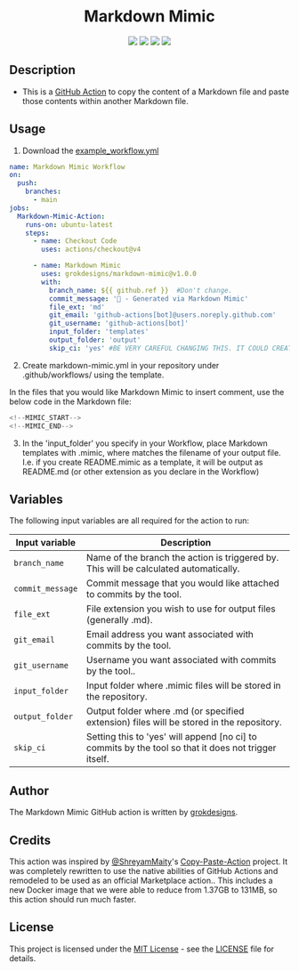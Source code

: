 <h1 align="center">Markdown Mimic</h1>  

<p align="center">
	<a href="https://github.com/grokdesigns/markdown-mimic/stargazers"><img src="https://img.shields.io/github/stars/grokdesigns/markdown-mimic?colorA=363a4f&colorB=7dc4e4&style=for-the-badge"></a>
	<a href="https://github.com/grokdesigns/markdown-mimic/issues"><img src="https://img.shields.io/github/issues/grokdesigns/markdown-mimic?colorA=363a4f&colorB=7dc4e4&style=for-the-badge"></a>
	<a href="https://github.com/grokdesigns/markdown-mimic/contributors"><img src="https://img.shields.io/github/contributors/grokdesigns/markdown-mimic?colorA=363a4f&colorB=7dc4e4&style=for-the-badge"></a>
    <img src="https://img.shields.io/badge/language-python-blue?colorA=363a4f&colorB=7dc4e4&style=for-the-badge"/>
</p>

## Description

- This is a [GitHub Action](https://developer.github.com/actions/) to copy the content of a Markdown file and paste those contents within another Markdown file.

## Usage

1. Download the [example_workflow.yml](example_workflow.yml)

```yml
name: Markdown Mimic Workflow
on:
  push:
    branches:
      - main
jobs:
  Markdown-Mimic-Action:
    runs-on: ubuntu-latest
    steps:
      - name: Checkout Code
        uses: actions/checkout@v4

      - name: Markdown Mimic
        uses: grokdesigns/markdown-mimic@v1.0.0
        with:
          branch_name: ${{ github.ref }}  #Don't change.
          commit_message: '🤖 - Generated via Markdown Mimic'
          file_ext: 'md'
          git_email: 'github-actions[bot]@users.noreply.github.com'
          git_username: 'github-actions[bot]'
          input_folder: 'templates'
          output_folder: 'output'
          skip_ci: 'yes' #BE VERY CAREFUL CHANGING THIS. IT COULD CREATE INFINITE WORKFLOWS.
```

2. Create markdown-mimic.yml in your repository under .github/workflows/ using the template.

In the files that you would like Markdown Mimic to insert comment, use the below code in the Markdown file:
```js
<!--MIMIC_START-->
<!--MIMIC_END-->
```

3. In the 'input_folder' you specify in your Workflow, place Markdown templates with <filename>.mimic, where <filename> matches the filename of your output file. I.e. if you create README.mimic as a template, it will be output as README.md (or other extension as you declare in the Workflow)


## Variables

The following input variables are all required for the action to run:

|Input variable|Description|
|--------------------|-----------|
|`branch_name`|Name of the branch the action is triggered by. This will be calculated automatically.|
|`commit_message`|Commit message that you would like attached to commits by the tool.|
|`file_ext`|File extension you wish to use for output files (generally .md).|
|`git_email`|Email address you want associated with commits by the tool.|
|`git_username`|Username you want associated with commits by the tool..|
|`input_folder`|Input folder where .mimic files will be stored in the repository.|
|`output_folder`|Output folder where .md (or specified extension) files will be stored in the repository.|
|`skip_ci`|Setting this to 'yes' will append [no ci] to commits by the tool so that it does not trigger itself.|

## Author

The Markdown Mimic GitHub action is written by [grokdesigns](https://github.com/grokdesigns).

## Credits

This action was inspired by [@ShreyamMaity](https://github.com/ShreyamMaity)'s [Copy-Paste-Action](https://github.com/ShreyamMaity/Copy-Paste-Action) project. It was completely rewritten to use the native abilities of GitHub Actions and remodeled to be used as an official Marketplace action.. This includes a new Docker image that we were able to reduce from 1.37GB to 131MB, so this action should run much faster.

## License

This project is licensed under the [MIT License](https://opensource.org/licenses/MIT) - see the [LICENSE](LICENSE) file for details.
